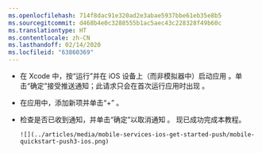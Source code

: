 ```yaml
---
ms.openlocfilehash: 714f8dac91e320ad2e3abae5937bbe61eb35e8b5
ms.sourcegitcommit: d468b4e0c3288555b1ac5aec43c228328f49b60c
ms.translationtype: HT
ms.contentlocale: zh-CN
ms.lasthandoff: 02/14/2020
ms.locfileid: "63860369"
---
```

* 在 Xcode 中，按“运行”并在 iOS 设备上（而非模拟器中）启动应用  。单击“确定”接受推送通知；此请求只会在首次运行应用时出现  。

* 在应用中，添加新项并单击“+”  。

* 检查是否已收到通知，并单击“确定”以取消通知  。 现已成功完成本教程。

      ![](../articles/media/mobile-services-ios-get-started-push/mobile-quickstart-push3-ios.png)
